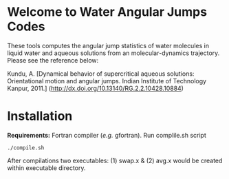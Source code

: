 # Welcome to Water Angular Jumps Codes

These tools computes the angular jump statistics of water molecules in
liquid water and aqueous solutions from an molecular-dynamics trajectory.
Please see the reference below:

Kundu, A. 
[Dynamical behavior of supercritical aqueous solutions:
Orientational motion and angular jumps.
Indian Institute of Technology Kanpur, 2011.]
(http://dx.doi.org/10.13140/RG.2.2.10428.10884)

# Installation

**Requirements:** Fortran compiler (*e.g.* gfortran).
Run complile.sh script
```
./compile.sh
```

After compilations two executables: (1) swap.x & (2) avg.x 
would be created within executable directory. 
